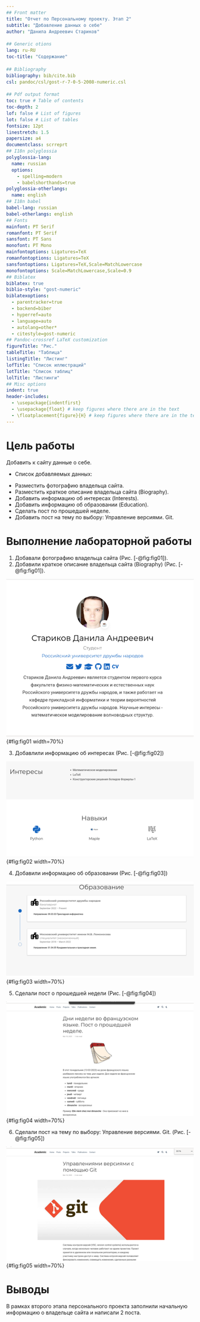 ```yaml
---
## Front matter
title: "Отчет по Персональному проекту. Этап 2"
subtitle: "Добавление данных о себе"
author: "Данила Андреевич Стариков"

## Generic otions
lang: ru-RU
toc-title: "Содержание"

## Bibliography
bibliography: bib/cite.bib
csl: pandoc/csl/gost-r-7-0-5-2008-numeric.csl

## Pdf output format
toc: true # Table of contents
toc-depth: 2
lof: false # List of figures
lot: false # List of tables
fontsize: 12pt
linestretch: 1.5
papersize: a4
documentclass: scrreprt
## I18n polyglossia
polyglossia-lang:
  name: russian
  options:
	- spelling=modern
	- babelshorthands=true
polyglossia-otherlangs:
  name: english
## I18n babel
babel-lang: russian
babel-otherlangs: english
## Fonts
mainfont: PT Serif
romanfont: PT Serif
sansfont: PT Sans
monofont: PT Mono
mainfontoptions: Ligatures=TeX
romanfontoptions: Ligatures=TeX
sansfontoptions: Ligatures=TeX,Scale=MatchLowercase
monofontoptions: Scale=MatchLowercase,Scale=0.9
## Biblatex
biblatex: true
biblio-style: "gost-numeric"
biblatexoptions:
  - parentracker=true
  - backend=biber
  - hyperref=auto
  - language=auto
  - autolang=other*
  - citestyle=gost-numeric
## Pandoc-crossref LaTeX customization
figureTitle: "Рис."
tableTitle: "Таблица"
listingTitle: "Листинг"
lofTitle: "Список иллюстраций"
lotTitle: "Список таблиц"
lolTitle: "Листинги"
## Misc options
indent: true
header-includes:
  - \usepackage{indentfirst}
  - \usepackage{float} # keep figures where there are in the text
  - \floatplacement{figure}{H} # keep figures where there are in the text
---
```


# Цель работы

Добавить к сайту данные о себе.

- Список добавляемых данных:

* Разместить фотографию владельца сайта.
* Разместить краткое описание владельца сайта (Biography).
* Добавить информацию об интересах (Interests).
* Добавить информацию об образовании (Education).
* Сделать пост по прошедшей неделе.
* Добавить пост на тему по выбору: Управление версиями. Git.



# Выполнение лабораторной работы
1. Добавали фотографию владельца сайта (Рис. [-@fig:fig01]).
2. Добавили краткое описание владельца сайта (Biography) (Рис. [-@fig:fig01]).

![Описание владельца сайта.](image/image01.png){#fig:fig01 width=70%} 

3. Добавлили информацию об интересах (Рис. [-@fig:fig02])

![Информация об интересах.](image/image02.png){#fig:fig02 width=70%} 

4. Добавили информацию об образовании (Рис. [-@fig:fig03])

![Информация об образовании.](image/image03.png){#fig:fig03 width=70%} 

5. Сделали пост о прошедшей недели (Рис. [-@fig:fig04])

![Начало поста о прошедшей неделе.](image/image04.png){#fig:fig04 width=70%} 

6. Сделали пост на тему по выбору: Управление версиями. Git. (Рис. [-@fig:fig05])

![Начало поста на тему по выбору.](image/image05.png){#fig:fig05 width=70%} 

# Выводы

В рамках второго этапа персонального проекта заполнили начальную информацию о владельце сайта и написали 2 поста.


